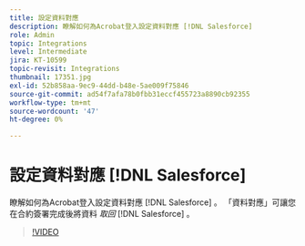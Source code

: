 ```yaml
---
title: 設定資料對應
description: 瞭解如何為Acrobat登入設定資料對應 [!DNL Salesforce]
role: Admin
topic: Integrations
level: Intermediate
jira: KT-10599
topic-revisit: Integrations
thumbnail: 17351.jpg
exl-id: 52b858aa-9ec9-44dd-b48e-5ae009f75846
source-git-commit: ad54f7afa78b0fbb31eccf455723a8890cb92355
workflow-type: tm+mt
source-wordcount: '47'
ht-degree: 0%

---
```


# 設定資料對應 [!DNL Salesforce]

瞭解如何為Acrobat登入設定資料對應 [!DNL Salesforce] 。 「資料對應」可讓您在合約簽署完成後將資料 _取回_ [!DNL Salesforce] 。

>[!VIDEO](https://video.tv.adobe.com/v/3409073?quality=12&learn=on&hidetitle=true)
